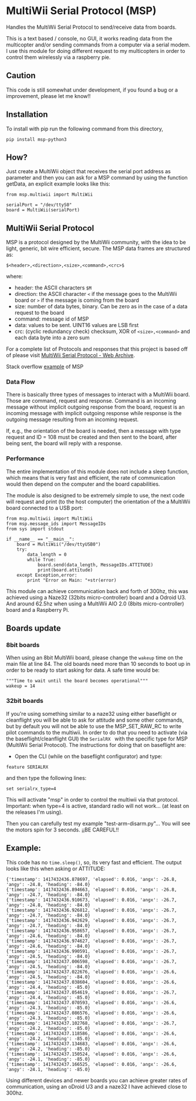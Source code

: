 # MultiWii Serial Protocol (MSP) 


Handles the MultiWii Serial Protocol to send/receive data from boards.

This is a text based / console, no GUI, it works reading data from the multicopter and/or sending commands from a computer via a serial modem. I use this module for doing different request to my multicopters in order to control them wirelessly via a raspberry pie.

## Caution

This code is still somewhat under development, if you found a bug or a improvement, please let me know!!

## Installation 

To install with pip run the following command from this directory,

```
pip install msp-python3
```

## How?

Just create a MultiWii object that receives the serial port address as parameter and then you can ask for a MSP command by using the function getData, an explicit example looks like this:

```
from msp.multiwii import MultiWii

serialPort = "/dev/ttyS0"
board = MultiWii(serialPort)
```

## MultiWii Serial Protocol

MSP is a protocol designed by the MultiWii community, with the idea to be light, generic, bit wire efficient, secure. The MSP data frames are structured as:

```
$<header>,<direction>,<size>,<command>,<crc>$
```

where:

* header: the ASCII characters `$M`
* direction: the ASCII character `<` if the message goes to the MultiWii board or `>` if the message is coming from the board
* size: number of data bytes, binary. Can be zero as in the case of a data request to the board
* command: message id of MSP
* data: values to be sent. UINT16 values are LSB first
* crc: (cyclic redundancy check) checksum, XOR of `<size>,<command>` and each data byte into a zero sum

For a complete list of Protocols and responses that this project is based off of please visit [MultiWii Serial Protocol - Web Archive](https://web.archive.org/web/20190812122529/http://www.multiwii.com/wiki/index.php?title=Multiwii_Serial_Protocol).

Stack overflow [example](https://stackoverflow.com/questions/42877001/how-do-i-read-gyro-information-from-cleanflight-using-msp) of MSP 
 
### Data Flow

There is basically three types of messages to interact with a MultiWii board. Those are command, request and response. Command is an incoming message without implicit outgoing response from the board, request is an incoming message with implicit outgoing response while response is the outgoing message resulting from an incoming request.

If, e.g., the orientation of the board is needed, then a message with type request and ID = 108 must be created and then sent to the board, after being sent, the board will reply with a response.

### Performance

The entire implementation of this module does not include a sleep function, which means that is very fast and efficient, the rate of communication would then depend on the computer and the board capabilities.

The module is also designed to be extremely simple to use, the next code will request and print (to the host computer) the orientation of the a MultiWii board connected to a USB port:

```
from msp.multiwii import MultiWii
from msp.message_ids import MessageIDs
from sys import stdout

if __name__ == "__main__":
    board = MultiWii("/dev/ttyUSB0")
    try:
        data_length = 0
        while True:
            board.send(data_length, MessageIDs.ATTITUDE)
            print(board.attitude) 
    except Exception,error:
        print "Error on Main: "+str(error)
```

This module can achieve communication back and forth of 300hz, this was achieved using a Naze32 (32bits micro-controller) board and a Odroid U3. And around 62.5hz when using a MultiWii AIO 2.0 (8bits micro-controller) board and a Raspberry Pi.

## Boards update

### 8bit boards

When using an 8bit MultiWii board, please change the `wakeup` time on the main file at line 84. The old boards need more than 10 seconds to boot up in order to be ready to start asking for data. A safe time would be:

```
"""Time to wait until the board becomes operational"""
wakeup = 14
```

### 32bit boards

If you're using something similar to a naze32 using either baseflight or cleanflight you will be able to ask for attitude and some other commands, but by default you will not be able to use the MSP_SET_RAW_RC to write pilot commands to the multiwii. In order to do that you need to activate (via the baseflight/cleanflight GUI) the ```SerialRX	``` with the specific type for MSP (MultiWii Serial Protocol). The instructions for doing that on baseflight are:

- Open the CLI (while on the baseflight configurator) and type:

```
feature SERIALRX
```

and then type the following lines:

```
set serialrx_type=4
```

This will activate "msp" in order to control the multiwii via that protocol. Important: when type=4 is active, standard radio will not work... (at least on the releases I'm using).

Then you can carefully test my example "test-arm-disarm.py"... You will see the motors spin for 3 seconds. ¡¡BE CAREFUL!!

## Example:

This code has no ```time.sleep()```, so, its very fast and efficient. The output looks like this when asking or ATTITUDE:

```
{'timestamp': 1417432436.878697, 'elapsed': 0.016, 'angx': -26.8, 'angy': -24.8, 'heading': -84.0}
{'timestamp': 1417432436.894663, 'elapsed': 0.016, 'angx': -26.8, 'angy': -24.7, 'heading': -84.0}
{'timestamp': 1417432436.910673, 'elapsed': 0.016, 'angx': -26.7, 'angy': -24.8, 'heading': -84.0}
{'timestamp': 1417432436.926812, 'elapsed': 0.016, 'angx': -26.7, 'angy': -24.7, 'heading': -84.0}
{'timestamp': 1417432436.942629, 'elapsed': 0.016, 'angx': -26.7, 'angy': -24.7, 'heading': -84.0}
{'timestamp': 1417432436.958657, 'elapsed': 0.016, 'angx': -26.7, 'angy': -24.6, 'heading': -84.0}
{'timestamp': 1417432436.974627, 'elapsed': 0.016, 'angx': -26.7, 'angy': -24.6, 'heading': -84.0}
{'timestamp': 1417432436.990591, 'elapsed': 0.016, 'angx': -26.7, 'angy': -24.5, 'heading': -84.0}
{'timestamp': 1417432437.006598, 'elapsed': 0.016, 'angx': -26.7, 'angy': -24.5, 'heading': -84.0}
{'timestamp': 1417432437.022676, 'elapsed': 0.016, 'angx': -26.6, 'angy': -24.5, 'heading': -84.0}
{'timestamp': 1417432437.038604, 'elapsed': 0.016, 'angx': -26.6, 'angy': -24.4, 'heading': -85.0}
{'timestamp': 1417432437.054619, 'elapsed': 0.016, 'angx': -26.7, 'angy': -24.4, 'heading': -85.0}
{'timestamp': 1417432437.070593, 'elapsed': 0.016, 'angx': -26.6, 'angy': -24.3, 'heading': -85.0}
{'timestamp': 1417432437.086576, 'elapsed': 0.016, 'angx': -26.6, 'angy': -24.3, 'heading': -85.0}
{'timestamp': 1417432437.102768, 'elapsed': 0.016, 'angx': -26.7, 'angy': -24.2, 'heading': -85.0}
{'timestamp': 1417432437.118586, 'elapsed': 0.016, 'angx': -26.6, 'angy': -24.2, 'heading': -85.0}
{'timestamp': 1417432437.134683, 'elapsed': 0.016, 'angx': -26.6, 'angy': -24.2, 'heading': -85.0}
{'timestamp': 1417432437.150524, 'elapsed': 0.016, 'angx': -26.6, 'angy': -24.1, 'heading': -85.0}
{'timestamp': 1417432437.166525, 'elapsed': 0.016, 'angx': -26.6, 'angy': -24.1, 'heading': -85.0}
```

Using different devices and newer boards you can achieve greater rates of communication, using an oDroid U3 and a naze32 I have achieved close to 300hz.